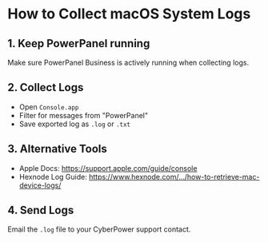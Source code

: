 # How to Collect macOS System Logs

## 1. Keep PowerPanel running

Make sure PowerPanel Business is actively running when collecting logs.

## 2. Collect Logs

- Open `Console.app`
- Filter for messages from "PowerPanel"
- Save exported log as `.log` or `.txt`

## 3. Alternative Tools

- Apple Docs: https://support.apple.com/guide/console
- Hexnode Log Guide: https://www.hexnode.com/.../how-to-retrieve-mac-device-logs/

## 4. Send Logs

Email the `.log` file to your CyberPower support contact.

